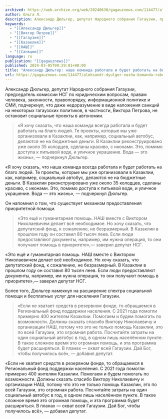 ```yaml
---
archived: https://web.archive.org/web/20240630/gagauznews.com/114477/aleksandr-dyulger-nasha-komanda-rabotala-i-budet-rabotat-na-blago-lyudej.html
author: Ольга Л.
description: Александр Дюльгер, депутат Народного собрания Гагаузии, председатель комиссии НСГ по юридическим вопросам, правам человека, законности, правопорядку, информационной политике и СМИ, подчеркнул, что даже недоразумение в виде наложения санкций на некоторых гагаузских политиков, в частности, Виктора Петрова, не остановит социальные проекты в автономии. «Я хочу сказать, что наша команда всегда работала и будет работать на благо людей. Те проекты, которые мы уже организовали в Казаклии, как, например, социальный автобус, делаются не на бюджетные деньги. В Казаклии реконструировано уже около 35 колодцев, сделаны красиво, с иконами. Это, помимо доступа к питьевой воде, и уличное украшение. Вода — это жизнь», — подчеркнул Дюльгер. […]
keywords:
  - "[[Александр Дюльгер]]"
  - "[[Виктор Петров]]"
  - "[[Гагаузия]]"
  - "[[Казаклия]]"
  - "[[НАШ]]"
  - "[[Санкции]]"
language: ru
publication: "[[gagauznews]]"
published: 2024-03-05T09:29:01+00:00
title: "Александр Дюльгер: наша команда работала и будет работать на благо людей"
url: https://gagauznews.com/114477/aleksandr-dyulger-nasha-komanda-rabotala-i-budet-rabotat-na-blago-lyudej.html
---
```


Александр Дюльгер, депутат Народного собрания Гагаузии, председатель комиссии НСГ по юридическим вопросам, правам человека, законности, правопорядку, информационной политике и СМИ, подчеркнул, что даже недоразумение в виде наложения санкций на некоторых гагаузских политиков, в частности, Виктора Петрова, не остановит социальные проекты в автономии.

> «Я хочу сказать, что наша команда всегда работала и будет работать на благо людей. Те проекты, которые мы уже организовали в Казаклии, как, например, социальный автобус, делаются не на бюджетные деньги. В Казаклии реконструировано уже около 35 колодцев, сделаны красиво, с иконами. Это, помимо доступа к питьевой воде, и уличное украшение. Вода — это жизнь», — подчеркнул Дюльгер.

«Я хочу сказать, что наша команда всегда работала и будет работать на благо людей. Те проекты, которые мы уже организовали в Казаклии, как, например, социальный автобус, делаются не на бюджетные деньги. В Казаклии реконструировано уже около 35 колодцев, сделаны красиво, с иконами. Это, помимо доступа к питьевой воде, и уличное украшение. Вода — это жизнь», — подчеркнул Дюльгер.

Он напомнил о том, что существует механизм предоставления приоритетной помощи.

> «Это ещё и гуманитарная помощь. НАШ вместе с Виктором Николаевичем делает всё необходимое. Но хочу сказать, что депутатский фонд, к сожалению, не безразмерный. В Казаклии в прошлом году он составил 80 тысяч леев. Если люди предоставляют документы, например, им нужна операция, то они получают помощь в приоритете»,— заверил депутат НСГ.

«Это ещё и гуманитарная помощь. НАШ вместе с Виктором Николаевичем делает всё необходимое. Но хочу сказать, что депутатский фонд, к сожалению, не безразмерный. В Казаклии в прошлом году он составил 80 тысяч леев. Если люди предоставляют документы, например, им нужна операция, то они получают помощь в приоритете»,— заверил депутат НСГ.

Более того, Дюльгер намекнул на расширение спектра социальной помощи и бесплатных услуг для населения Гагаузии.

> «Если не хватает средств в резервном фонде, то обращаемся в Региональный фонд поддержки населения. С 2021 года помогли примерно 400 жителям Казаклии. Помогаем и будем помогать по возможности. Должны сказать спасибо Виктору Николаевичу и организации НАШ, потому что это не только помощь Казаклии, это по всей Гагаузии, это огромная работа. Посчитайте затраты на один социальный автобус в год, в одном лишь населённом пункте. В такое сложное время это огромная помощь, и эта программа будет расширяться. В планах — охват всей Гагаузии. Дай Бог, чтобы получилось всё», — добавил депутат.

«Если не хватает средств в резервном фонде, то обращаемся в Региональный фонд поддержки населения. С 2021 года помогли примерно 400 жителям Казаклии. Помогаем и будем помогать по возможности. Должны сказать спасибо Виктору Николаевичу и организации НАШ, потому что это не только помощь Казаклии, это по всей Гагаузии, это огромная работа. Посчитайте затраты на один социальный автобус в год, в одном лишь населённом пункте. В такое сложное время это огромная помощь, и эта программа будет расширяться. В планах — охват всей Гагаузии. Дай Бог, чтобы получилось всё», — добавил депутат.